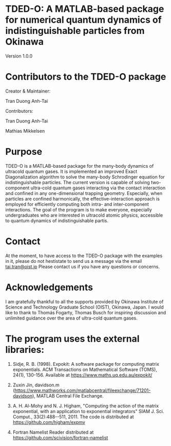 # TDED-O: A MATLAB-based package for numerical quantum dynamics of indistinguishable particles from Okinawa

Version 1.0.0

# Contributors to the TDED-O package

Creator & Maintainer: 

Tran Duong Anh-Tai

Contributors: 

Tran Duong Anh-Tai

Mathias Mikkelsen

# Purpose
TDED-O is a MATLAB-based package for the many-body dynamics of ultracold quantum gases. It is implemented an improved Exact Diagonalization algorithm to solve the many-body Schrodinger equation for indistinguishable particles. The current version is capable of solving two-component ultra-cold quantum gases interacting via the contact interaction and confined in any one-dimensional trapping geometry. Especially, when particles are confined harmonically, the effective-interaction approach is employed for efficiently computing both intra- and inter-component interactions. The goal of the program is to make everyone, especially undergraduates who are interested in ultracold atomic physics, accessible to quantum dynamics of indistinguishable partis.

# Contact 
At the moment, to have access to the TDED-O package with the examples in it, please do not hestistate to send us a message via the email tai.tran@oist.jp
Please contact us if you have any questions or concerns. 

# Acknowledgements
I am gratefully thankful to all the supports provided by Okinawa Institute of Science and Technology Graduate School (OIST), Okinawa, Japan. I would like to thank to Thomás Fogarty, Thomas Busch for inspiring discussion and unlimited guidance over the area of ultra-cold quantum gases. 

# The program uses the external libraries:
1. Sidje, R. B. (1998). Expokit: A software package for computing matrix exponentials. ACM Transactions on Mathematical Software (TOMS), 24(1), 130-156. Available at https://www.maths.uq.edu.au/expokit/

2. Zuxin Jin, davidson.m (https://www.mathworks.com/matlabcentral/fileexchange/71201-davidson), MATLAB Central File Exchange.

3. A. H. Al-Mohy and N. J. Higham, "Computing the action of the matrix exponential, with an application to exponential integrators" SIAM J. Sci. Comput., 33(2):488--511, 2011. The code is distributed at https://github.com/higham/expmv

4. Fortran Namelist Reader distributed at https://github.com/scivision/fortran-namelist 

